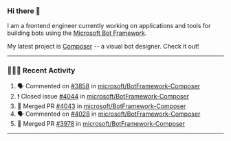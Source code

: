 ### Hi there 👋

I am a frontend engineer currently working on applications and tools for building bots using the [Microsoft Bot Framework](https://dev.botframework.com/).

My latest project is [Composer](https://github.com/microsoft/BotFramework-Composer) -- a visual bot designer. Check it out!

---

### 👨🏻‍💻 Recent Activity

<!--START_SECTION:activity-->
1. 🗣 Commented on [#3858](https://github.com//microsoft/BotFramework-Composer/issues/3858) in [microsoft/BotFramework-Composer](https://github.com//microsoft/BotFramework-Composer)
2. ❗️ Closed issue [#4044](https://github.com//microsoft/BotFramework-Composer/issues/4044) in [microsoft/BotFramework-Composer](https://github.com//microsoft/BotFramework-Composer)
3. 🎉 Merged PR [#4043](https://github.com//microsoft/BotFramework-Composer/pull/4043) in [microsoft/BotFramework-Composer](https://github.com//microsoft/BotFramework-Composer)
4. 🗣 Commented on [#4028](https://github.com//microsoft/BotFramework-Composer/issues/4028) in [microsoft/BotFramework-Composer](https://github.com//microsoft/BotFramework-Composer)
5. 🎉 Merged PR [#3978](https://github.com//microsoft/BotFramework-Composer/pull/3978) in [microsoft/BotFramework-Composer](https://github.com//microsoft/BotFramework-Composer)
<!--END_SECTION:activity-->

---

<!--
**a-b-r-o-w-n/a-b-r-o-w-n** is a ✨ _special_ ✨ repository because its `README.md` (this file) appears on your GitHub profile.

Here are some ideas to get you started:

- 🔭 I’m currently working on ...
- 🌱 I’m currently learning ...
- 👯 I’m looking to collaborate on ...
- 🤔 I’m looking for help with ...
- 💬 Ask me about ...
- 📫 How to reach me: ...
- 😄 Pronouns: ...
- ⚡ Fun fact: ...
-->
